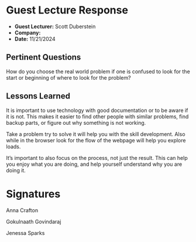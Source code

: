 # Guest Lecture Response
* **Guest Lecturer:** Scott Duberstein
* **Company:** 
* **Date:** 11/21/2024

## Pertinent Questions
How do you choose the real world problem if one is confused to look for the start or beginning of where to look for the problem?

## Lessons Learned

It is important to use technology with good documentation or to be aware if it is not. This makes it easier to find other people with similar problems, find backup parts, or figure out why something is not working. 

Take a problem try to solve it will help you with the skill development. Also while in the browser look for the flow of the webpage will help you explore loads.

It’s important to also focus on the process, not just the result. This can help you enjoy what you are doing, and help yourself understand why you are doing it. 

# Signatures
Anna Crafton

Gokulnaath Govindaraj

Jenessa Sparks

